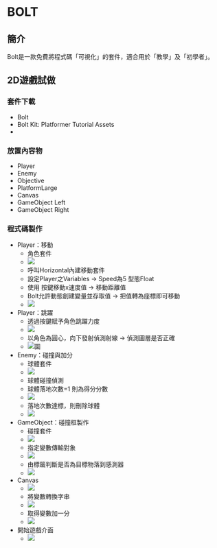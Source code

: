 # BOLT
## 簡介
Bolt是一款免費將程式碼「可視化」的套件，適合用於「教學」及「初學者」。

## 2D遊戲試做
### 套件下載
- Bolt
- Bolt Kit: Platformer Tutorial Assets
- 
### 放置內容物
- Player
- Enemy
- Objective
- PlatformLarge
- Canvas
- GameObject Left 
- GameObject Right
### 程式碼製作
- Player：移動
  - 角色套件
  - ![](https://github.com/derek071717/pokemon/blob/main/Image/%E8%A7%92%E8%89%B2%E5%A5%97%E4%BB%B6.png)
  - 呼叫Horizontal內建移動套件
  - 設定Player之Variables → Speed為5 型態Float
  - 使用 按鍵移動x速度值 → 移動距離值 
  - Bolt允許動態創建變量並存取值 → 把值轉為座標即可移動 
  - ![](https://github.com/derek071717/pokemon/blob/main/Image/%E8%A7%92%E8%89%B2%E5%BA%A7%E6%A8%99%E7%A7%BB%E5%8B%95.png)
- Player：跳躍
  - 透過按鍵賦予角色跳躍力度
  - ![](https://github.com/derek071717/pokemon/blob/main/Image/%E8%B7%B3%E8%BA%8D%E5%8A%9B%E5%BA%A6.png)
  - 以角色為圓心，向下發射偵測射線 → 偵測圖層是否正確
  - ![圖](https://github.com/derek071717/pokemon/blob/main/Image/%E8%B7%B3%E8%BA%8D%E5%A4%A7%E7%B6%B1.png)
- Enemy：碰撞與加分
  - 球體套件
  - ![](https://github.com/derek071717/pokemon/blob/main/Image/%E7%90%83%E9%AB%94%E5%A5%97%E4%BB%B6.png)
  - 球體碰撞偵測
  - 球體落地次數=1 則為得分分數
  - ![](https://github.com/derek071717/pokemon/blob/main/Image/%E7%90%83%E9%AB%94%E7%A2%B0%E6%92%9E%E5%81%B5%E6%B8%AC%E8%88%87%E5%8A%A0%E5%88%86.png)
  - 落地次數達標，則刪除球體
  - ![](https://github.com/derek071717/pokemon/blob/main/Image/%E8%90%BD%E5%9C%B0%E6%AC%A1%E6%95%B8%E9%81%94%E6%A8%99%EF%BC%8C%E5%88%AA%E9%99%A4%E7%90%83.png)
- GameObject：碰撞框製作
  - 碰撞套件
  - ![](https://github.com/derek071717/pokemon/blob/main/Image/%E7%A2%B0%E6%92%9E%E6%A1%86%E5%A5%97%E4%BB%B6.png)
  - 指定變數傳輸對象
  - ![](https://github.com/derek071717/pokemon/blob/main/Image/%E8%AE%8A%E6%95%B8%E5%82%B3%E8%BC%B8%E5%B0%8D%E8%B1%A1.png)
  - 由標籤判斷是否為目標物落到感測器
  - ![](https://github.com/derek071717/pokemon/blob/main/Image/%E5%88%A4%E6%96%B7%E6%8E%89%E8%90%BD%E7%89%A9.png)
- Canvas
  - ![](https://github.com/derek071717/pokemon/blob/main/Image/%E5%88%86%E6%95%B8%E9%9D%A2%E6%9D%BF.png)
  - 將變數轉換字串
  - ![](https://github.com/derek071717/pokemon/blob/main/Image/%E5%B0%87%E8%AE%8A%E6%95%B8%E8%BD%89%E6%8F%9B%E5%AD%97%E4%B8%B2.png)
  - 取得變數加一分
  - ![](https://github.com/derek071717/pokemon/blob/main/Image/%E5%8F%96%E5%BE%97%E8%AE%8A%E6%95%B8%E5%8A%A0%E4%B8%80%E5%88%86.png)
- 開始遊戲介面
  - ![](https://github.com/derek071717/pokemon/blob/main/Image/%E9%96%8B%E5%A7%8B%E9%81%8A%E6%88%B2.png)
